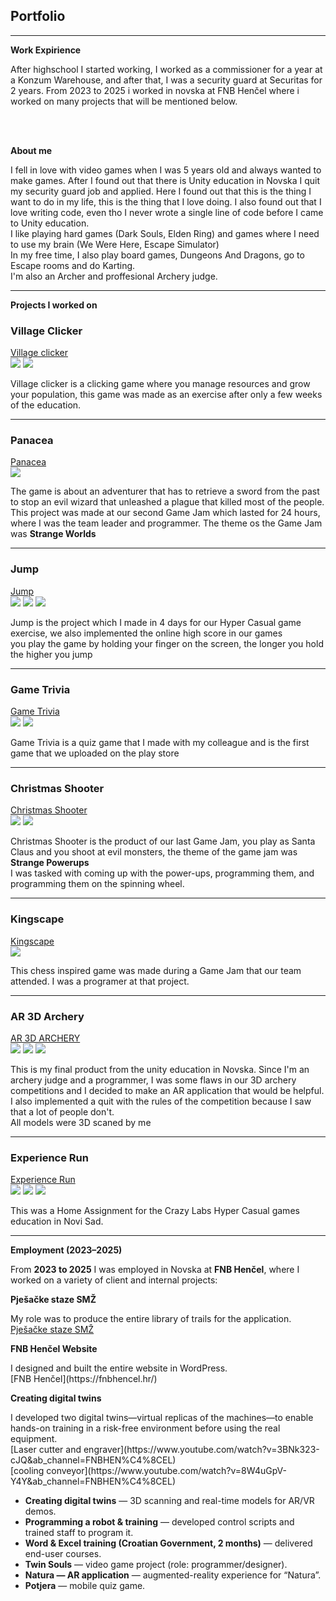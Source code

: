 ## Portfolio
---

<b>Work Expirience </b>
<p>After highschool I started working, I worked as a commissioner for a year at a Konzum Warehouse, and after that, I was a security guard at Securitas for 2 years. From 2023 to 2025 i worked in novska at FNB Henčel where i worked on many projects that will be mentioned below. </p>

<br><br>

<b>About me</b> 
<p> I fell in love with video games when I was 5 years old and always wanted to make games. After I found out that there is Unity education in Novska I quit my security guard job and applied. Here I found out that this is the thing I want to do in my life, this is the thing that I love doing. I also found out that I love writing code, even tho I never wrote a single line of code before I came to Unity education. <br>
I like playing hard games (Dark Souls, Elden Ring) and games where I need to use my brain (We Were Here, Escape Simulator) <br>
In my free time, I also play board games, Dungeons And Dragons, go to Escape rooms and do Karting.<br>
I'm also an Archer and proffesional Archery judge.  
   </p>

---
<b>Projects I worked on </b>

### Village Clicker

[Village clicker](https://nonygl.itch.io/village-clicker) <br>
<img src="images/Village Clicker.png?raw=true"/>
<img src="images/Village Clicker 2.png?raw=true"/>

<p>Village clicker is a clicking game where you manage resources and grow your population, this game was made as an exercise after only a few weeks of the education. </p>

---
### Panacea

[Panacea](https://nonygl.itch.io/panacea) <br>
<img src="images/Panacea.png?raw=true"/>

<p> The game is about an adventurer that has to retrieve a sword from the past to stop an evil wizard that unleashed a plague that killed most of the people. <br> 
   This project was made at our second Game Jam which lasted for 24 hours, where I was the team leader and programmer. The theme os the Game Jam was <b>Strange Worlds</b> </p>

---

### Jump

[Jump](https://nonygl.itch.io/jump) <br>
<img src="images/Jump1.png?raw=true"/> <img src="images/Jump2.png?raw=true"/> <img src="images/Jump3.png?raw=true"/>

<p>Jump is the project which I made in 4 days for our Hyper Casual game exercise, we also implemented the online high score in our games <br>
  you play the game by holding your finger on the screen, the longer you hold the higher you jump</p>

---
### Game Trivia

[Game Trivia](https://play.google.com/store/apps/details?id=com.GamePinataStudios.GamingTrivia) <br>
<img src="images/GameTrivia1.png?raw=true"/>
<img src="images/GameTrivia3.png?raw=true"/>

<p> Game Trivia is a quiz game that I made with my colleague and is the first game that we uploaded on the play store </p>


---
### Christmas Shooter
[Christmas Shooter](https://irpea.itch.io/christmas-shooter) <br>
<img src="images/Christmas1.png?raw=true"/>
<img src="images/Christmas2.png?raw=true"/>

<p> Christmas Shooter is the product of our last Game Jam, you play as Santa Claus and you shoot at evil monsters, the theme of the game jam was <b>Strange Powerups</b> <br> I was tasked with coming up with the power-ups, programming them, and programming them on the spinning wheel. </p>

---

### Kingscape
[Kingscape](https://pai-group.itch.io/kingscape) <br>
<img src="images/ayPLgk.png?raw=true"/>

<p> This chess inspired game was made during a Game Jam that our team attended. I was a programer at that project. </p>

---

### AR 3D Archery

[AR 3D ARCHERY](https://nonygl.itch.io/ar-3d-archery) <br>
<img src="images/z1.png?raw=true"/>
<img src="images/z2.png?raw=true"/>
<img src="images/z3.png?raw=true"/>

<p> This is my final product from the unity education in Novska. Since I'm an archery judge and a programmer, I was some flaws in our 3D archery competitions and I decided to make an AR application that would be helpful. I also implemented a quit with the rules of the competition because I saw that a lot of people don't.
<br> All models were 3D scaned by me</p>

---

### Experience Run

[Experience Run](https://nonygl.itch.io/experience-run) <br>
<img src="images/XPRun.png?raw=true"/>
<img src="images/XPRun2.png?raw=true"/>
<img src="images/XPRun3.png?raw=true"/>

<p> This was a Home Assignment for the Crazy Labs Hyper Casual games education in Novi Sad. </p>

---


<b>Employment (2023–2025)</b>
<p>
  From <b>2023 to 2025</b> I was employed in Novska at <b>FNB Henčel</b>, where I worked on a variety of client and internal projects:
</p>

<p><b> Pješačke staze SMŽ</b> </p>

My role was to produce the entire library of trails for the application.<br>
[Pješačke staze SMŽ](https://play.google.com/store/apps/details?id=com.SMZ.PjesackeStazeSMZ)

<p><b>FNB Henčel Website</b></p>
I designed and built the entire website in WordPress.<br>
[FNB Henčel](https://fnbhencel.hr/)

<p><b>Creating digital twins</b></p>
I developed two digital twins—virtual replicas of the machines—to enable hands-on training in a risk-free environment before using the real equipment.
<br>[Laser cutter and engraver](https://www.youtube.com/watch?v=3BNk323-cJQ&ab_channel=FNBHEN%C4%8CEL)
<br>[cooling conveyor](https://www.youtube.com/watch?v=8W4uGpV-Y4Y&ab_channel=FNBHEN%C4%8CEL)


<ul>

 
  <li><b>Creating digital twins</b> — 3D scanning and real-time models for AR/VR demos.</li>
  <li><b>Programming a robot & training</b> — developed control scripts and trained staff to program it.</li>
  <li><b>Word & Excel training (Croatian Government, 2 months)</b> — delivered end-user courses.</li>
  <li><b>Twin Souls</b> — video game project (role: programmer/designer).</li>
  <li><b>Natura — AR application</b> — augmented-reality experience for “Natura”.</li>
  <li><b>Potjera</b> — mobile quiz game.</li>
</ul>
